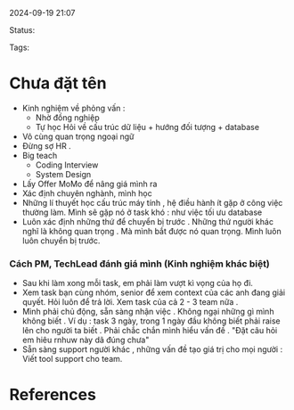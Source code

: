 
2024-09-19 21:07

Status:

Tags:


# Chưa đặt tên

- Kinh nghiệm về phỏng vấn : 
  -  Nhờ đồng nghiệp
  - Tự học
  Hỏi về cấu trúc dữ liệu + hướng đối tượng + database
-  Vô cùng quan trọng ngoại ngữ
-  Đừng sợ HR . 
- Big teach
   -  Coding Interview
   -  System Design
-  Lấy Offer MoMo để nâng giá mình ra
- Xác định chuyên nghành, mình học
-  Những lí thuyết học cấu trúc máy tính , hệ điều hành ít gặp ở công việc thường làm. Mình sẽ gặp nó ở task khó : như việc tối ưu database 
-  Luôn xác định những thứ để chuyển bị trước . Những thứ người khác nghĩ là không quan trọng . Mà mình bắt được nó quan trọng. Mình luôn luôn chuyển bị trước.


### Cách PM, TechLead đánh giá mình (Kinh nghiệm khác biệt)
- Sau khi làm xong mỗi task, em phải làm vượt kì vọng của họ đi.
- Xem task bạn cùng nhóm, senior để xem context của các anh đang giải quyết. Hỏi luôn để trả lời. Xem task của cả 2 - 3 team nữa . 
- Mình phải chủ động, sẵn sàng nhận việc . Không ngại những gì mình không biết .
   Ví dụ : task 3 ngày, trong 1 ngày đầu không biết phải raise lên cho người ta biết .
   Phải chắc chắn mình hiểu vấn đề . "Đặt câu hỏi em hiêu rnhuw này dã đúng chưa"
- Sẵn sàng support người khác , những vấn đề tạo giá trị cho mọi người : Viết tool support cho team.


# References





